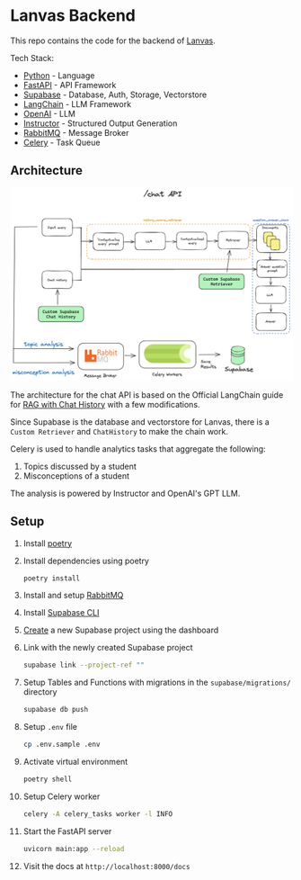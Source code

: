 # Lanvas Backend

This repo contains the code for the backend of [Lanvas](https://github.com/13point5/lanvas-frontend).

Tech Stack:

- [Python](https://www.python.org/) - Language
- [FastAPI](https://fastapi.tiangolo.com/) - API Framework
- [Supabase](https://supabase.com/) - Database, Auth, Storage, Vectorstore
- [LangChain](https://python.langchain.com/v0.2/docs/introduction/) - LLM Framework
- [OpenAI](https://openai.com/) - LLM
- [Instructor](https://python.useinstructor.com/) - Structured Output Generation
- [RabbitMQ](https://www.rabbitmq.com/) - Message Broker
- [Celery](https://docs.celeryq.dev/en/stable/) - Task Queue

## Architecture

![architecture](assets/architecture.png)

The architecture for the chat API is based on the Official LangChain guide for [RAG with Chat History](https://python.langchain.com/v0.2/docs/how_to/qa_chat_history_how_to/) with a few modifications.

Since Supabase is the database and vectorstore for Lanvas, there is a `Custom Retriever` and `ChatHistory` to make the chain work.

Celery is used to handle analytics tasks that aggregate the following:

1. Topics discussed by a student
2. Misconceptions of a student

The analysis is powered by Instructor and OpenAI's GPT LLM.

## Setup

1. Install [poetry](https://python-poetry.org/docs/#installation)

1. Install dependencies using poetry

   ```bash
   poetry install
   ```

1. Install and setup [RabbitMQ](https://docs.celeryq.dev/en/stable/getting-started/backends-and-brokers/rabbitmq.html#broker-rabbitmq)

1. Install [Supabase CLI](https://supabase.com/docs/guides/cli/getting-started)

1. [Create](https://supabase.com/dashboard/projects) a new Supabase project using the dashboard

1. Link with the newly created Supabase project

   ```bash
   supabase link --project-ref ""
   ```

1. Setup Tables and Functions with migrations in the `supabase/migrations/` directory

   ```bash
   supabase db push
   ```

1. Setup `.env` file

   ```bash
   cp .env.sample .env
   ```

1. Activate virtual environment

   ```bash
   poetry shell
   ```

1. Setup Celery worker

   ```bash
   celery -A celery_tasks worker -l INFO
   ```

1. Start the FastAPI server

   ```bash
   uvicorn main:app --reload
   ```

1. Visit the docs at `http://localhost:8000/docs`
